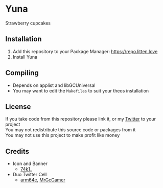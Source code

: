 # Yuna
Strawberry cupcakes

## Installation
1. Add this repository to your Package Manager: https://repo.litten.love
2. Install Yuna

## Compiling
  - Depends on applist and libGCUniversal
  - You may want to edit the `Makefiles` to suit your theos installation

## License
If you take code from this repository please link it, or my [Twitter](https://twitter.com/schneelittchen) to your project  
You may not redistribute this source code or packages from it  
You may not use this project to make profit like money

## Credits
  - Icon and Banner
    - [74k1_](https://twitter.com/74k1_)
  - Duo Twitter Cell
    - [arm64e](https://twitter.com/arm64e), [MrGcGamer](https://twitter.com/MrGcGamer)